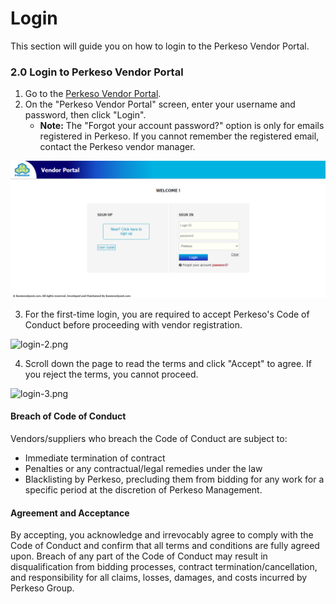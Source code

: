 # Login

This section will guide you on how to login to the Perkeso Vendor Portal.

### 2.0 Login to Perkeso Vendor Portal

1. Go to the [Perkeso Vendor Portal](https://vendors.metqm.com/eCP_perkeso/).
2. On the "Perkeso Vendor Portal" screen, enter your username and password, then click "Login".
   * **Note:** The "Forgot your account password?" option is only for emails registered in Perkeso. If you cannot remember the registered email, contact the Perkeso vendor manager.

![login-1.png](images/login-1.png)

3. For the first-time login, you are required to accept Perkeso's Code of Conduct before proceeding with vendor registration.

![login-2.png](images/login-2.png)

4. Scroll down the page to read the terms and click "Accept" to agree. If you reject the terms, you cannot proceed.

![login-3.png](images/login-3.png)

#### Breach of Code of Conduct

Vendors/suppliers who breach the Code of Conduct are subject to:

* Immediate termination of contract
* Penalties or any contractual/legal remedies under the law
* Blacklisting by Perkeso, precluding them from bidding for any work for a specific period at the discretion of Perkeso Management.

#### Agreement and Acceptance

By accepting, you acknowledge and irrevocably agree to comply with the Code of Conduct and confirm that all terms and conditions are fully agreed upon. Breach of any part of the Code of Conduct may result in disqualification from bidding processes, contract termination/cancellation, and responsibility for all claims, losses, damages, and costs incurred by Perkeso Group.
